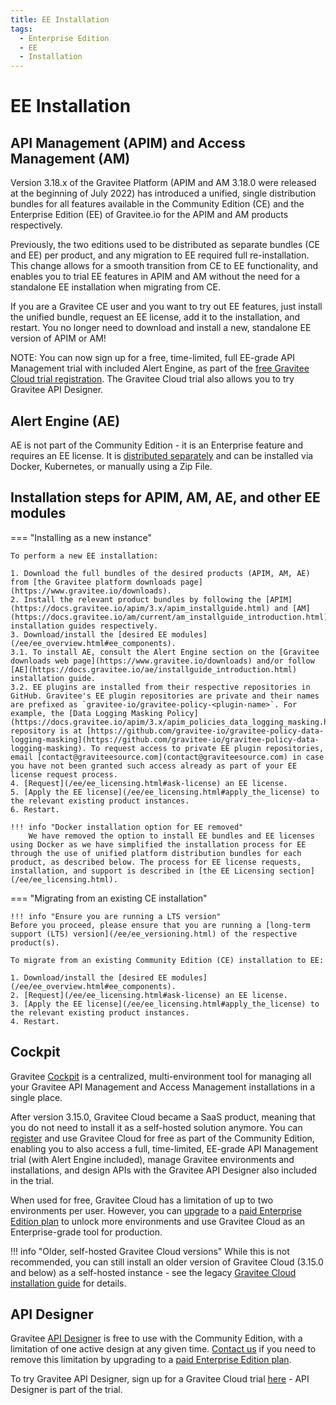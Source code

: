 ```yaml
---
title: EE Installation
tags:
  - Enterprise Edition
  - EE
  - Installation
---
```


# EE Installation

## API Management (APIM) and Access Management (AM)

Version 3.18.x of the Gravitee Platform (APIM and AM 3.18.0 were released at the beginning of July 2022) has introduced a unified, single distribution bundles for all features available in the Community Edition (CE) and the Enterprise Edition (EE) of Gravitee.io for the APIM and AM products respectively.

Previously, the two editions used to be distributed as separate bundles (CE and EE) per product, and any migration to EE required full re-installation. This change allows for a smooth transition from CE to EE functionality, and enables you to trial EE features in APIM and AM without the need for a standalone EE installation when migrating from CE.

If you are a Gravitee CE user and you want to try out EE features, just install the unified bundle, request an EE license, add it to the installation, and restart. You no longer need to download and install a new, standalone EE version of APIM or AM!

NOTE: You can now sign up for a free, time-limited, full EE-grade API Management trial with included Alert Engine, as part of the [free Gravitee Cloud trial registration](https://cockpit.gravitee.io/register). The Gravitee Cloud trial also allows you to try Gravitee API Designer.

## Alert Engine (AE)

AE is not part of the Community Edition - it is an Enterprise feature and requires an EE license. It is [distributed separately](https://www.gravitee.io/downloads) and can be installed via Docker, Kubernetes, or manually using a Zip File.

## Installation steps for APIM, AM, AE, and other EE modules

=== "Installing as a new instance"

    To perform a new EE installation:

    1. Download the full bundles of the desired products (APIM, AM, AE) from [the Gravitee platform downloads page](https://www.gravitee.io/downloads).
    2. Install the relevant product bundles by following the [APIM](https://docs.gravitee.io/apim/3.x/apim_installguide.html) and [AM](https://docs.gravitee.io/am/current/am_installguide_introduction.html) installation guides respectively.
    3. Download/install the [desired EE modules](/ee/ee_overview.html#ee_components).
    3.1. To install AE, consult the Alert Engine section on the [Gravitee downloads web page](https://www.gravitee.io/downloads) and/or follow [AE](https://docs.gravitee.io/ae/installguide_introduction.html) installation guide.
    3.2. EE plugins are installed from their respective repositories in GitHub. Gravitee's EE plugin repositories are private and their names are prefixed as `gravitee-io/gravitee-policy-<plugin-name>`. For example, the [Data Logging Masking Policy](https://docs.gravitee.io/apim/3.x/apim_policies_data_logging_masking.html) repository is at [https://github.com/gravitee-io/gravitee-policy-data-logging-masking](https://github.com/gravitee-io/gravitee-policy-data-logging-masking). To request access to private EE plugin repositories, email [contact@graviteesource.com](contact@graviteesource.com) in case you have not been granted such access already as part of your EE license request process.
    4. [Request](/ee/ee_licensing.html#ask-license) an EE license.
    5. [Apply the EE license](/ee/ee_licensing.html#apply_the_license) to the relevant existing product instances.
    6. Restart.

    !!! info "Docker installation option for EE removed"
        We have removed the option to install EE bundles and EE licenses using Docker as we have simplified the installation process for EE through the use of unified platform distribution bundles for each product, as described below. The process for EE license requests, installation, and support is described in [the EE Licensing section](/ee/ee_licensing.html).

=== "Migrating from an existing CE installation"

    !!! info "Ensure you are running a LTS version"
    Before you proceed, please ensure that you are running a [long-term support (LTS) version](/ee/ee_versioning.html) of the respective product(s).

    To migrate from an existing Community Edition (CE) installation to EE:

    1. Download/install the [desired EE modules](/ee/ee_overview.html#ee_components).
    2. [Request](/ee/ee_licensing.html#ask-license) an EE license.
    3. [Apply the EE license](/ee/ee_licensing.html#apply_the_license) to the relevant existing product instances.
    4. Restart.

## Cockpit

Gravitee [Cockpit](https://www.gravitee.io/platform/cockpit) is a centralized, multi-environment tool for managing all your Gravitee API Management and Access Management installations in a single place.

After version 3.15.0, Gravitee Cloud became a SaaS product, meaning that you do not need to install it as a self-hosted solution anymore. You can [register](https://cockpit.gravitee.io/register) and use Gravitee Cloud for free as part of the Community Edition, enabling you to also access a full, time-limited, EE-grade API Management trial (with Alert Engine included), manage Gravitee environments and installations, and design APIs with the Gravitee API Designer also included in the trial.

When used for free, Gravitee Cloud has a limitation of up to two environments per user. However, you can [upgrade](https://www.gravitee.io/contact-us) to a [paid Enterprise Edition plan](https://www.gravitee.io/pricing) to unlock more environments and use Gravitee Cloud as an Enterprise-grade tool for production.

!!! info "Older, self-hosted Gravitee Cloud versions"
    While this is not recommended, you can still install an older version of Gravitee Cloud (3.15.0 and below) as a self-hosted instance - see the legacy [Gravitee Cloud installation guide](https://docs.gravitee.io/cockpit/3.x/cockpit_installguide_introduction.html) for details.

## API Designer

Gravitee [API Designer](https://www.gravitee.io/platform/api-designer) is free to use with the Community Edition, with a limitation of one active design at any given time. [Contact us](https://www.gravitee.io/contact-us) if you need to remove this limitation by upgrading to a [paid Enterprise Edition plan](https://www.gravitee.io/pricing).

To try Gravitee API Designer, sign up for a Gravitee Cloud trial [here](https://cockpit.gravitee.io/register) - API Designer is part of the trial.
